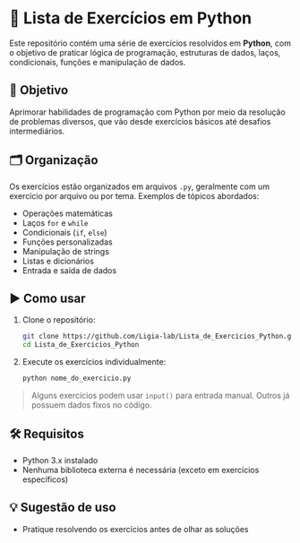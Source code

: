 
# 🐍 Lista de Exercícios em Python

Este repositório contém uma série de exercícios resolvidos em **Python**, com o objetivo de praticar lógica de programação, estruturas de dados, laços, condicionais, funções e manipulação de dados.

## 🎯 Objetivo

Aprimorar habilidades de programação com Python por meio da resolução de problemas diversos, que vão desde exercícios básicos até desafios intermediários.

## 🗂️ Organização

Os exercícios estão organizados em arquivos `.py`, geralmente com um exercício por arquivo ou por tema. Exemplos de tópicos abordados:

* Operações matemáticas
* Laços `for` e `while`
* Condicionais (`if`, `else`)
* Funções personalizadas
* Manipulação de strings
* Listas e dicionários
* Entrada e saída de dados

## ▶️ Como usar

1. Clone o repositório:

   ```bash
   git clone https://github.com/Ligia-lab/Lista_de_Exercicios_Python.git
   cd Lista_de_Exercicios_Python
   ```

2. Execute os exercícios individualmente:

   ```bash
   python nome_do_exercicio.py
   ```

> Alguns exercícios podem usar `input()` para entrada manual. Outros já possuem dados fixos no código.

## 🛠️ Requisitos

* Python 3.x instalado
* Nenhuma biblioteca externa é necessária (exceto em exercícios específicos)

## 💡 Sugestão de uso

* Pratique resolvendo os exercícios antes de olhar as soluções


